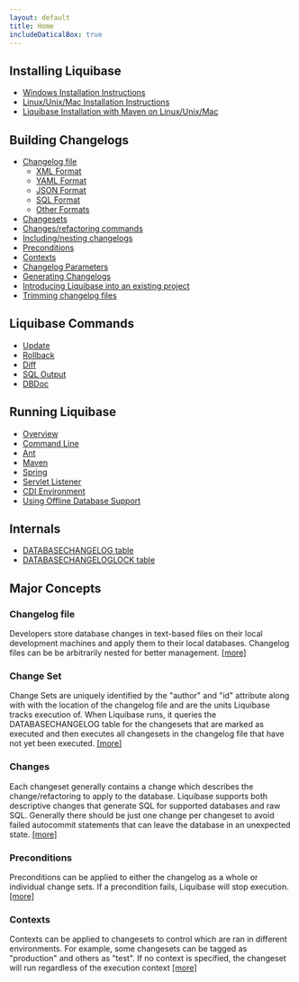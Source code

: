 ```yaml
---
layout: default
title: Home
includeDaticalBox: true
---
```


<div class="container">
<div class="span-10 append-1">

<h2>Installing Liquibase</h2>
<ul>
<li><a href="installation-windows.html">Windows Installation Instructions</a></li>
<li><a href="installation-linux-unix-mac.html">Linux/Unix/Mac Installation Instructions</a></li>
<li><a href="installation-linux-unix-mac-with-maven.html">Liquibase Installation with Maven on Linux/Unix/Mac</a></li>   
</ul>
<h2>Building Changelogs</h2>
<ul>
<li><a href="databasechangelog.html">Changelog file</a>
<ul>
    <li><a href="xml_format.html">XML Format</a></li>
    <li><a href="yaml_format.html">YAML Format</a></li>
    <li><a href="json_format.html">JSON Format</a></li>
    <li><a href="sql_format.html">SQL Format</a></li>
    <li><a href="other_formats.html">Other Formats</a></li>
</ul></li>
<li><a href="changeset.html">Changesets</a></li>
<li><a href="changes/index.html">Changes/refactoring commands</a></li>
<li><a href="include.html">Including/nesting changelogs</a></li>
<li><a href="preconditions.html">Preconditions</a></li>
<li><a href="contexts.html">Contexts</a></li>
<li><a href="changelog_parameters.html">Changelog Parameters</a></li>
<li><a href="generating_changelogs.html">Generating Changelogs</a></li>
<li><a href="existing_project.html">Introducing Liquibase into an existing project</a></li>
<li><a href="trimming_changelogs.html">Trimming changelog files</a></li>
</ul>

<h2>Liquibase Commands</h2>
<ul>
<li><a href="update.html">Update</a></li>
<li><a href="rollback.html">Rollback</a></li>
<li><a href="diff.html">Diff</a></li>
<li><a href="sql_output.html">SQL Output</a></li>
<li><a href="dbdoc.html">DBDoc</a></li>
</ul>

<h2>Running Liquibase</h2>
<ul>
<li><a href="running.html">Overview</a></li>
<li><a href="command_line.html">Command Line</a></li>
<li><a href="ant/index.html">Ant</a></li>
<li><a href="maven/index.html">Maven</a></li>
<li><a href="spring.html">Spring</a></li>
<li><a href="servlet_listener.html">Servlet Listener</a></li>
<li><a href="cdi.html">CDI Environment</a></li>
<li><a href="offline.html">Using Offline Database Support</a></li>
</ul>

<h2>Internals</h2>
<ul>
    <li><a href="databasechangelog_table.html">DATABASECHANGELOG table</a></li>
    <li><a href="databasechangeloglock_table.html">DATABASECHANGELOGLOCK table</a></li>
</ul>
</div>

<div class="span-13 last">
<h2>Major Concepts</h2>

<h3>Changelog file</h3>
<p>
Developers store database changes in text-based files on their local development machines and apply them to their local databases.
Changelog files can be be arbitrarily nested for better management. <a href="databasechangelog.html">[more]</a>
</p>

<h3>Change Set</h3>
<p>
Change Sets are uniquely identified by the "author" and "id" attribute along with with the location of the changelog file and are the units Liquibase tracks execution of.
When Liquibase runs, it queries the DATABASECHANGELOG table for the changesets that are marked as executed and then executes all changesets in the changelog file that have not yet been executed.
 <a href="changeset.html">[more]</a>
</p>

<h3>Changes</h3>
<p>
Each changeset generally contains a change which describes the change/refactoring to apply to the database. Liquibase supports both descriptive changes that generate SQL for supported databases and raw SQL.
Generally there should be just one change per changeset to avoid failed autocommit statements that can leave the database in an unexpected state.
 <a href="changes/index.html">[more]</a>
</p>

<h3>Preconditions</h3>
<p>
Preconditions can be applied to either the changelog as a whole or individual change sets. If a precondition fails, Liquibase will stop execution.
 <a href="preconditions.html">[more]</a>
</p>

<h3>Contexts</h3>
<p>
Contexts can be applied to changesets to control which are ran in different environments. For example, some changesets can be tagged as "production" and others as "test".
If no context is specified, the changeset will run regardless of the execution context
 <a href="contexts.html">[more]</a>
</p>

</div>

</div>

